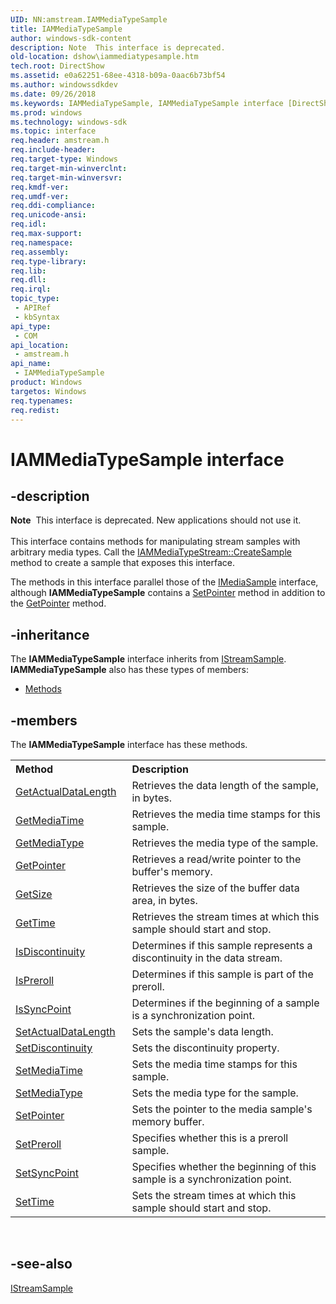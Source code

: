```yaml
---
UID: NN:amstream.IAMMediaTypeSample
title: IAMMediaTypeSample
author: windows-sdk-content
description: Note  This interface is deprecated.
old-location: dshow\iammediatypesample.htm
tech.root: DirectShow
ms.assetid: e0a62251-68ee-4318-b09a-0aac6b73bf54
ms.author: windowssdkdev
ms.date: 09/26/2018
ms.keywords: IAMMediaTypeSample, IAMMediaTypeSample interface [DirectShow], IAMMediaTypeSample interface [DirectShow],described, IAMMediaTypeSampleInterface, amstream/IAMMediaTypeSample, dshow.iammediatypesample
ms.prod: windows
ms.technology: windows-sdk
ms.topic: interface
req.header: amstream.h
req.include-header: 
req.target-type: Windows
req.target-min-winverclnt: 
req.target-min-winversvr: 
req.kmdf-ver: 
req.umdf-ver: 
req.ddi-compliance: 
req.unicode-ansi: 
req.idl: 
req.max-support: 
req.namespace: 
req.assembly: 
req.type-library: 
req.lib: 
req.dll: 
req.irql: 
topic_type:
 - APIRef
 - kbSyntax
api_type:
 - COM
api_location:
 - amstream.h
api_name:
 - IAMMediaTypeSample
product: Windows
targetos: Windows
req.typenames: 
req.redist: 
---
```


# IAMMediaTypeSample interface


## -description



<div class="alert"><b>Note</b>  This interface is deprecated. New applications should not use it.</div>
<div> </div>
This interface contains methods for manipulating stream samples with arbitrary media types. Call the <a href="https://msdn.microsoft.com/5bfdbf82-c298-498d-84e4-cd4d8cd13f82">IAMMediaTypeStream::CreateSample</a> method to create a sample that exposes this interface.

The methods in this interface parallel those of the <a href="https://msdn.microsoft.com/883e5e3b-db91-4806-96cc-c6f8cddfcca6">IMediaSample</a> interface, although <b>IAMMediaTypeSample</b> contains a <a href="https://msdn.microsoft.com/fc7a04c5-3542-41e0-8abc-bb7b40bff2c9">SetPointer</a> method in addition to the <a href="https://msdn.microsoft.com/e1ca46d8-51d6-4dd5-bbcc-463acf53420c">GetPointer</a> method.




## -inheritance

The <b xmlns:loc="http://microsoft.com/wdcml/l10n">IAMMediaTypeSample</b> interface inherits from <a href="https://msdn.microsoft.com/57818d7d-3290-46f7-a3fd-8585cdd64ec3">IStreamSample</a>. <b>IAMMediaTypeSample</b> also has these types of members:
<ul>
<li><a href="https://docs.microsoft.com/">Methods</a></li>
</ul>

## -members

The <b>IAMMediaTypeSample</b> interface has these methods.
<table class="members" id="memberListMethods">
<tr>
<th align="left" width="37%">Method</th>
<th align="left" width="63%">Description</th>
</tr>
<tr data="declared;">
<td align="left" width="37%">
<a href="https://msdn.microsoft.com/e73672c7-7400-40dd-be65-f6c30c476c91">GetActualDataLength</a>
</td>
<td align="left" width="63%">
Retrieves the data length of the sample, in bytes.

</td>
</tr>
<tr data="declared;">
<td align="left" width="37%">
<a href="https://msdn.microsoft.com/0ed66c17-f18b-4c8b-b31a-6dd4f5ab4292">GetMediaTime</a>
</td>
<td align="left" width="63%">
Retrieves the media time stamps for this sample.

</td>
</tr>
<tr data="declared;">
<td align="left" width="37%">
<a href="https://msdn.microsoft.com/40a2640e-aaeb-44f2-a772-2deda2fd3999">GetMediaType</a>
</td>
<td align="left" width="63%">
Retrieves the media type of the sample.

</td>
</tr>
<tr data="declared;">
<td align="left" width="37%">
<a href="https://msdn.microsoft.com/e1ca46d8-51d6-4dd5-bbcc-463acf53420c">GetPointer</a>
</td>
<td align="left" width="63%">
Retrieves a read/write pointer to the buffer's memory.

</td>
</tr>
<tr data="declared;">
<td align="left" width="37%">
<a href="https://msdn.microsoft.com/57dd7ec9-7615-42c5-9da7-44c4d71535c4">GetSize</a>
</td>
<td align="left" width="63%">
Retrieves the size of the buffer data area, in bytes.

</td>
</tr>
<tr data="declared;">
<td align="left" width="37%">
<a href="https://msdn.microsoft.com/ffbbc857-ddcc-4625-b591-b95a256d40ba">GetTime</a>
</td>
<td align="left" width="63%">
Retrieves the stream times at which this sample should start and stop.

</td>
</tr>
<tr data="declared;">
<td align="left" width="37%">
<a href="https://msdn.microsoft.com/857729d9-ef46-461b-a3b5-bce9acb84538">IsDiscontinuity</a>
</td>
<td align="left" width="63%">
Determines if this sample represents a discontinuity in the data stream.

</td>
</tr>
<tr data="declared;">
<td align="left" width="37%">
<a href="https://msdn.microsoft.com/57ae9d67-65b9-458e-ad94-f5d5c89d1984">IsPreroll</a>
</td>
<td align="left" width="63%">
Determines if this sample is part of the preroll.

</td>
</tr>
<tr data="declared;">
<td align="left" width="37%">
<a href="https://msdn.microsoft.com/0494f51e-2602-4574-88dd-0839a1d2f04f">IsSyncPoint</a>
</td>
<td align="left" width="63%">
Determines if the beginning of a sample is a synchronization point.

</td>
</tr>
<tr data="declared;">
<td align="left" width="37%">
<a href="https://msdn.microsoft.com/158a1761-7d42-4611-9667-9e717b23a2da">SetActualDataLength</a>
</td>
<td align="left" width="63%">
Sets the sample's data length.

</td>
</tr>
<tr data="declared;">
<td align="left" width="37%">
<a href="https://msdn.microsoft.com/9dcac2ce-c9a0-40be-aa86-b4acbd4d06a7">SetDiscontinuity</a>
</td>
<td align="left" width="63%">
Sets the discontinuity property.

</td>
</tr>
<tr data="declared;">
<td align="left" width="37%">
<a href="https://msdn.microsoft.com/d255840f-9ff5-4eb0-b3b4-1295d77403f8">SetMediaTime</a>
</td>
<td align="left" width="63%">
Sets the media time stamps for this sample.

</td>
</tr>
<tr data="declared;">
<td align="left" width="37%">
<a href="https://msdn.microsoft.com/13c065b4-9a46-42bd-aef9-dd2a87a355df">SetMediaType</a>
</td>
<td align="left" width="63%">
Sets the media type for the sample.

</td>
</tr>
<tr data="declared;">
<td align="left" width="37%">
<a href="https://msdn.microsoft.com/fc7a04c5-3542-41e0-8abc-bb7b40bff2c9">SetPointer</a>
</td>
<td align="left" width="63%">
Sets the pointer to the media sample's memory buffer.

</td>
</tr>
<tr data="declared;">
<td align="left" width="37%">
<a href="https://msdn.microsoft.com/f4815f4f-b919-497a-922e-b4d0d2078e4b">SetPreroll</a>
</td>
<td align="left" width="63%">
Specifies whether this is a preroll sample.

</td>
</tr>
<tr data="declared;">
<td align="left" width="37%">
<a href="https://msdn.microsoft.com/d2ff9b33-c49c-4715-b580-f05670a0f405">SetSyncPoint</a>
</td>
<td align="left" width="63%">
Specifies whether the beginning of this sample is a synchronization point.

</td>
</tr>
<tr data="declared;">
<td align="left" width="37%">
<a href="https://msdn.microsoft.com/b8f2c1bd-ea78-43b8-881c-d1f1a64ee575">SetTime</a>
</td>
<td align="left" width="63%">
Sets the stream times at which this sample should start and stop.

</td>
</tr>
</table> 


## -see-also




<a href="https://msdn.microsoft.com/57818d7d-3290-46f7-a3fd-8585cdd64ec3">IStreamSample</a>
 

 

